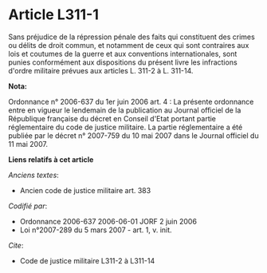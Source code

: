 # Article L311-1

Sans préjudice de la répression pénale des faits qui constituent des crimes ou délits de droit commun, et notamment de ceux
qui sont contraires aux lois et coutumes de la guerre et aux conventions internationales, sont punies conformément aux
dispositions du présent livre les infractions d'ordre militaire prévues aux articles L. 311-2 à L. 311-14.

**Nota:**

Ordonnance n° 2006-637 du 1er juin 2006 art. 4 : La présente ordonnance entre en vigueur le lendemain de la publication au
Journal officiel de la République française du décret en Conseil d'Etat portant partie réglementaire du code de justice
militaire. La partie réglementaire a été publiée par le décret n° 2007-759 du 10 mai 2007 dans le Journal officiel du 11 mai
2007.

**Liens relatifs à cet article**

_Anciens textes_:

  - Ancien code de justice militaire art. 383

_Codifié par_:

  - Ordonnance 2006-637 2006-06-01 JORF 2 juin 2006
  - Loi n°2007-289 du 5 mars 2007 - art. 1, v. init.

_Cite_:

  - Code de justice militaire L311-2 à L311-14
